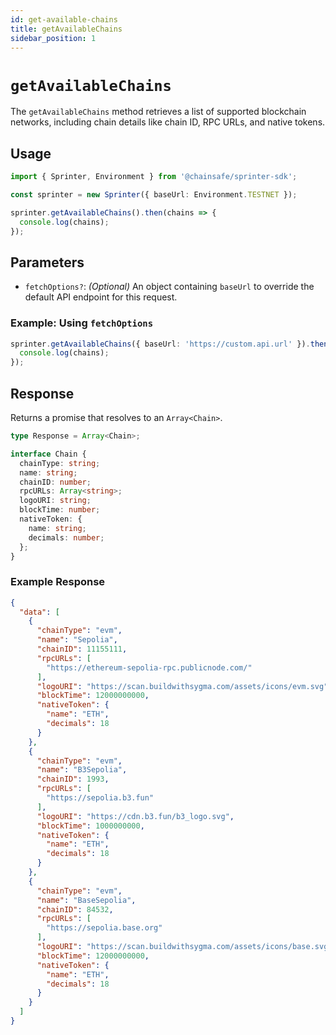 ```yaml
---
id: get-available-chains
title: getAvailableChains
sidebar_position: 1
---
```


# `getAvailableChains`

The `getAvailableChains` method retrieves a list of supported blockchain networks, including chain details like chain ID, RPC URLs, and native tokens.

## Usage

```typescript
import { Sprinter, Environment } from '@chainsafe/sprinter-sdk';

const sprinter = new Sprinter({ baseUrl: Environment.TESTNET });

sprinter.getAvailableChains().then(chains => {
  console.log(chains);
});
```

## Parameters

- `fetchOptions?`: *(Optional)* An object containing `baseUrl` to override the default API endpoint for this request.

### Example: Using `fetchOptions`

```typescript
sprinter.getAvailableChains({ baseUrl: 'https://custom.api.url' }).then(chains => {
  console.log(chains);
});
```

## Response

Returns a promise that resolves to an `Array<Chain>`.

```typescript
type Response = Array<Chain>;

interface Chain {
  chainType: string;
  name: string;
  chainID: number;
  rpcURLs: Array<string>;
  logoURI: string;
  blockTime: number;
  nativeToken: {
    name: string;
    decimals: number;
  };
}
```

### Example Response

```json
{
  "data": [
    {
      "chainType": "evm",
      "name": "Sepolia",
      "chainID": 11155111,
      "rpcURLs": [
        "https://ethereum-sepolia-rpc.publicnode.com/"
      ],
      "logoURI": "https://scan.buildwithsygma.com/assets/icons/evm.svg",
      "blockTime": 12000000000,
      "nativeToken": {
        "name": "ETH",
        "decimals": 18
      }
    },
    {
      "chainType": "evm",
      "name": "B3Sepolia",
      "chainID": 1993,
      "rpcURLs": [
        "https://sepolia.b3.fun"
      ],
      "logoURI": "https://cdn.b3.fun/b3_logo.svg",
      "blockTime": 1000000000,
      "nativeToken": {
        "name": "ETH",
        "decimals": 18
      }
    },
    {
      "chainType": "evm",
      "name": "BaseSepolia",
      "chainID": 84532,
      "rpcURLs": [
        "https://sepolia.base.org"
      ],
      "logoURI": "https://scan.buildwithsygma.com/assets/icons/base.svg",
      "blockTime": 12000000000,
      "nativeToken": {
        "name": "ETH",
        "decimals": 18
      }
    }
  ]
}
```
